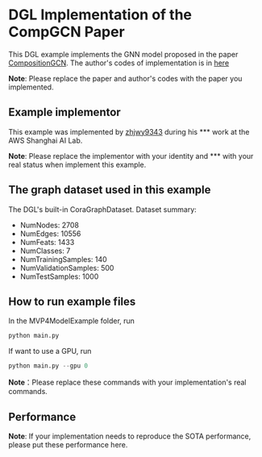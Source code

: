 # DGL Implementation of the CompGCN Paper

This DGL example implements the GNN model proposed in the paper [CompositionGCN](https://arxiv.org/abs/1911.03082). 
The author's codes of implementation is in [here](https://github.com/malllabiisc/CompGCN)

**Note**: Please replace the paper and author's codes with the paper you implemented.

Example implementor
----------------------
This example was implemented by [zhjwy9343](https://github.com/zhjwy9343) during his *** work at the AWS Shanghai AI Lab.

**Note**: Please replace the implementor with your identity and *** with your real status when implement this example.

The graph dataset used in this example 
---------------------------------------
The DGL's built-in CoraGraphDataset. Dataset summary:
- NumNodes: 2708
- NumEdges: 10556
- NumFeats: 1433
- NumClasses: 7
- NumTrainingSamples: 140
- NumValidationSamples: 500
- NumTestSamples: 1000

How to run example files
--------------------------------
In the MVP4ModelExample folder, run

```python
python main.py
```

If want to use a GPU, run

```python
python main.py --gpu 0
```

**Note**：Please replace these commands with your implementation's real commands.

Performance
-------------------------
**Note**: If your implementation needs to reproduce the SOTA performance, please put these performance here.
